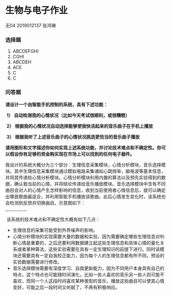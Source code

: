 # 生物与电子作业

无04  2019012137  张鸿琳

### 选择题

1. ABCDEFGHI
2. CGHI
3. ABCDEH
4. ACE
5. C
6. C

### 问答题

**请设计一个由智能手机控制的系统，具有下述功能：**

​		**1） 自动检测我的心情状况（比如今天考试很顺利，或很糟糕）**

​		**2） 根据我的心情状况自动选择能够使我快活起来的音乐曲子在手机上播放**

​		**3） 根据我听了上述音乐曲子的心情状况挑选更恰当的音乐曲子播放**

**请用图形和文字描述你如何实现上述系统功能，并讨论技术难点和不确定性。你可以假设你有足够的资金购买现在市场上可以找到的任何电子器件。**

​		我设计的系统大概分为三个部分：生理信息采集模块，心情分析模块，音乐选择模块。其中生理信息采集模块通过模拟电路采集诸如心跳频率，脑电波等基本信息，并将其传递给心情分析模块。心情分析模块利用内置的算法以及预先实验得到的数据，确认我当前的心情，并将结论传递给音乐播放模块。音乐选择模块中含有不同曲目会对人的心情产生怎样影响的信息，收到当前使用者心情信息后，就可以确定出哪首歌曲最适合，并利用智能手机播放该歌曲。此后心情发生变化时，该系统也会检测到反馈并切换曲目。示意图如下：

<img src="C:\Users\惠普\Desktop\87b66c20a3275cae93a85c6bbc7918c.jpg" alt="87b66c20a3275cae93a85c6bbc7918c" style="zoom: 25%;" />

​		该系统的技术难点和不确定性大概有如下几点：

- 生理信息的采集可能受到外界噪声的影响。
- 心情分析模块的实现需要大量的数据和实验，因为需要确定哪些生理信息对判断心情是重要的，之后还要利用数据建立起这些生理信息和具体心情的量化关系或者某种算法，这些实验需要在具有一定生理知识的前提下进行。同时该模块还需要具有一定自我校正能力，因为每个人的生理信息都有所不同，预设的实验数据需要进行修改。
- 音乐选择模块需要有深度学习、自我更新能力，因为不同用户本身具有自己的特点，这个特点也可能随时间演化，比如一些人喜欢的音乐另一些人则可能不喜欢，而同一个人这段时间喜欢某种类型的音乐，播放这些曲目可以使其心情变好，可能之后一段时间又听腻了，不再有积极响应。